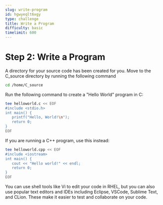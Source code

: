 ```yaml
---
slug: write-program
id: hgwyeqlt6xgy
type: challenge
title: Write a Program
difficulty: basic
timelimit: 600
---
```

# Step 2: Write a Program

A directory for your source code has been created for you. Move to the C_source directory by running the following command

```bash
cd /home/C_source
```

Run the following command to create a "Hello World" program in C:

```bash
tee helloworld.c << EOF
#include <stdio.h>
int main() {
   printf("Hello, World!\n");
   return 0;
}
EOF
```

If you are running a C++ program, use this instead:

```bash
tee helloworld.cpp << EOF
#include <iostream>
int main() {
   cout << "Hello world!" << endl;
   return 0;
}
EOF
```

You can use shell tools like Vi to edit your code in RHEL, but you can also use popular text editors and IDEs including Eclipse, VSCode, Sublime Text, and CLion. These make it easier to test and collaborate on your code.
